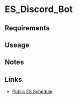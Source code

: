 # ES_Discord_Bot

## Requirements

## Useage 

## Notes

## Links
 - [Public ES Schedule](https://account.subitup.com/public/?5t7i0fpakJA%3d#byTimeDay)
